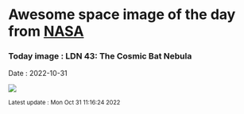 
# Awesome space image of the day from [NASA](https://api.nasa.gov/)

### Today image : LDN 43: The Cosmic Bat Nebula
Date : 2022-10-31

![](https://apod.nasa.gov/apod/image/2210/LDN43_SelbyHanson_960.jpg)

<small>Latest update : Mon Oct 31 11:16:24 2022</small>
        